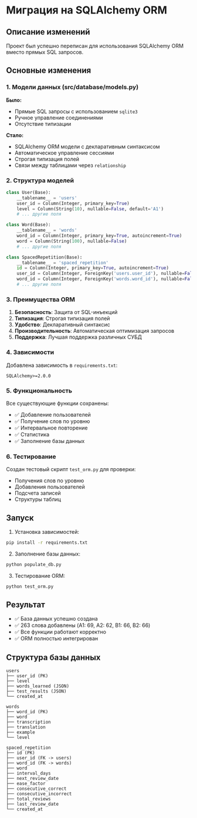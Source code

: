 # Миграция на SQLAlchemy ORM

## Описание изменений

Проект был успешно переписан для использования SQLAlchemy ORM вместо прямых SQL запросов.

## Основные изменения

### 1. Модели данных (src/database/models.py)

**Было:**
- Прямые SQL запросы с использованием `sqlite3`
- Ручное управление соединениями
- Отсутствие типизации

**Стало:**
- SQLAlchemy ORM модели с декларативным синтаксисом
- Автоматическое управление сессиями
- Строгая типизация полей
- Связи между таблицами через `relationship`

### 2. Структура моделей

```python
class User(Base):
    __tablename__ = 'users'
    user_id = Column(Integer, primary_key=True)
    level = Column(String(10), nullable=False, default='A1')
    # ... другие поля

class Word(Base):
    __tablename__ = 'words'
    word_id = Column(Integer, primary_key=True, autoincrement=True)
    word = Column(String(100), nullable=False)
    # ... другие поля

class SpacedRepetition(Base):
    __tablename__ = 'spaced_repetition'
    id = Column(Integer, primary_key=True, autoincrement=True)
    user_id = Column(Integer, ForeignKey('users.user_id'), nullable=False)
    word_id = Column(Integer, ForeignKey('words.word_id'), nullable=False)
    # ... другие поля
```

### 3. Преимущества ORM

1. **Безопасность**: Защита от SQL-инъекций
2. **Типизация**: Строгая типизация полей
3. **Удобство**: Декларативный синтаксис
4. **Производительность**: Автоматическая оптимизация запросов
5. **Поддержка**: Лучшая поддержка различных СУБД

### 4. Зависимости

Добавлена зависимость в `requirements.txt`:
```
SQLAlchemy>=2.0.0
```

### 5. Функциональность

Все существующие функции сохранены:
- ✅ Добавление пользователей
- ✅ Получение слов по уровню
- ✅ Интервальное повторение
- ✅ Статистика
- ✅ Заполнение базы данных

### 6. Тестирование

Создан тестовый скрипт `test_orm.py` для проверки:
- Получения слов по уровню
- Добавления пользователей
- Подсчета записей
- Структуры таблиц

## Запуск

1. Установка зависимостей:
```bash
pip install -r requirements.txt
```

2. Заполнение базы данных:
```bash
python populate_db.py
```

3. Тестирование ORM:
```bash
python test_orm.py
```

## Результат

- ✅ База данных успешно создана
- ✅ 263 слова добавлены (A1: 69, A2: 62, B1: 66, B2: 66)
- ✅ Все функции работают корректно
- ✅ ORM полностью интегрирован

## Структура базы данных

```
users
├── user_id (PK)
├── level
├── words_learned (JSON)
├── test_results (JSON)
└── created_at

words
├── word_id (PK)
├── word
├── transcription
├── translation
├── example
└── level

spaced_repetition
├── id (PK)
├── user_id (FK -> users)
├── word_id (FK -> words)
├── word
├── interval_days
├── next_review_date
├── ease_factor
├── consecutive_correct
├── consecutive_incorrect
├── total_reviews
├── last_review_date
└── created_at
``` 